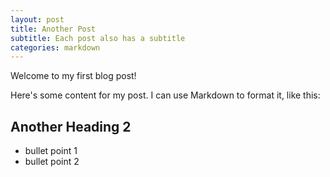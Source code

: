 ```yaml
---
layout: post
title: Another Post
subtitle: Each post also has a subtitle
categories: markdown
---
```


Welcome to my first blog post!

Here's some content for my post. I can use Markdown to format it, like this:

## Another Heading 2

- bullet point 1
- bullet point 2
